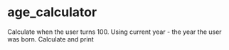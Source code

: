 # age_calculator
Calculate when the user turns 100. Using current year - the year the user was born. Calculate and print
